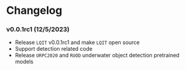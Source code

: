 # Changelog

### v0.0.1rc1 (12/5/2023)

- Release `LQIT` v0.0.1rc1 and make `LQIT` open source
- Support detection related code
- Release `URPC2020` and `RUOD` underwater object detection pretrained models
